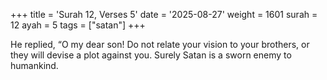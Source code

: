 +++
title = 'Surah 12, Verses 5'
date = '2025-08-27'
weight = 1601
surah = 12
ayah = 5
tags = ["satan"]
+++

He replied, “O my dear son! Do not relate your vision to your brothers, or they will devise a plot against you. Surely Satan is a sworn enemy to humankind.